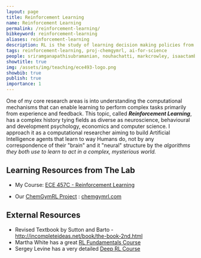 ```yaml
---
layout: page
title: Reinforcement Learning
name: Reinforcement Learning
permalink: /reinforcement-learning/
bibkeyword: reinforcement-learning
aliases: reinforcement-learning
description: RL is the study of learning decision making policies from experience with computers.
tags: reinforcement-learning, proj-chemgymrl, ai-for-science
people: sriramganapathisubramanian, nouhachatti, markcrowley, isaactamblyn
showtitle: true
img: /assets/img/teaching/ece493-logo.png
showbib: true
publish: true
importance: 1
---
```


One of my core research areas is into understanding the computational mechanisms that can enable learning to perform complex tasks primarily from experience and feedback. This topic, called ***Reinforcement Learning***,  has a complex history tying fields as diverse as neuroscience, behavioural and development psychology, economics and computer science. I approach it as a computational researcher aiming to build Artificial Intelligence agents that learn to way Humans do, not by any correspondence of their "brain" and it "neural" structure by the *algorithms they both use to learn to act in a complex, mysterious world.*

## Learning Resources from The Lab

- My Course: [ECE 457C - Reinforcement Learning](/rlcourse/)

- Our [ChemGymRL Project](/chemgymrl/) : [chemgymrl.com](http://chemgymrl.com)

  

## External Resources

- Revised Textbook by Sutton and Barto - http://incompleteideas.net/book/the-book-2nd.html
- Martha White has a great [RL Fundamentals Course](https://www.coursera.org/specializations/reinforcement-learning?utm_source=gg&utm_medium=sem&utm_content=04-ReinforcementLearning-UA-CA&campaignid=6770937312&adgroupid=85996872692&device=c&keyword=reinforcement%20learning%20course&matchtype=b&network=g&devicemodel=&adpostion=&creativeid=391979104237&hide_mobile_promo&gclid=Cj0KCQjwm9D0BRCMARIsAIfvfIYKjEq7S-DqrGVUNrH6GIcvwMRPX4tz_1LgKbgnt7nm2c-cvtAHy3YaAu9xEALw_wcB)
- Sergey Levine has a very detailed [Deep RL Course](http://rail.eecs.berkeley.edu/deeprlcourse/)



